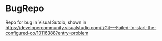 # BugRepo
Repo for bug in Visual Sutdio, shown in https://developercommunity.visualstudio.com/t/Git---Failed-to-start-the-configured-co/10116388?entry=problem
